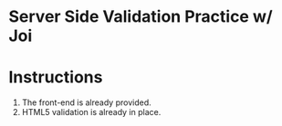 # Server Side Validation Practice w/ Joi

# Instructions
1. The front-end is already provided.
2. HTML5 validation is already in place.
